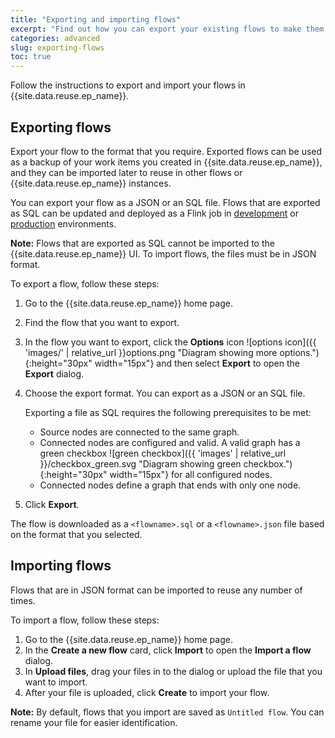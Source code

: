 ```yaml
---
title: "Exporting and importing flows"
excerpt: "Find out how you can export your existing flows to make them available for advanced authoring and for use in other Flink instances."
categories: advanced
slug: exporting-flows
toc: true
---
```


Follow the instructions to export and import your flows in {{site.data.reuse.ep_name}}.

## Exporting flows

Export your flow to the format that you require. Exported flows can be used as a backup of your work items you created in {{site.data.reuse.ep_name}}, and they can be imported later to reuse in other flows or {{site.data.reuse.ep_name}} instances.

You can export your flow as a JSON or an SQL file. Flows that are exported as SQL can be updated and deployed as a Flink job in [development](../deploying-development) or [production](../deploying-production) environments.

**Note:** Flows that are exported as SQL cannot be imported to the {{site.data.reuse.ep_name}} UI. To import flows, the files must be in JSON format.

To export a flow, follow these steps:

1. Go to the {{site.data.reuse.ep_name}} home page.
2. Find the flow that you want to export.
3. In the flow you want to export, click the **Options** icon ![options icon]({{ 'images/' | relative_url }}options.png "Diagram showing more options."){:height="30px" width="15px"} and then select **Export** to open the **Export** dialog.
4. Choose the export format. You can export as a JSON or an SQL file.

   Exporting a file as SQL requires the following prerequisites to be met:

    - Source nodes are connected to the same graph.
    - Connected nodes are configured and valid. A valid graph has a green checkbox ![green checkbox]({{ 'images' | relative_url }}/checkbox_green.svg "Diagram showing green checkbox."){:height="30px" width="15px"} for all configured nodes.
    - Connected nodes define a graph that ends with only one node.

5. Click **Export**.


The flow is downloaded as a `<flowname>.sql` or a `<flowname>.json` file based on the format that you selected.


## Importing flows

Flows that are in JSON format can be imported to reuse any number of times.

To import a flow, follow these steps:

1. Go to the {{site.data.reuse.ep_name}} home page.
2. In the **Create a new flow** card, click **Import** to open the **Import a flow** dialog.
3. In **Upload files**, drag your files in to the dialog or upload the file that you want to import.
4. After your file is uploaded, click **Create** to import your flow.

**Note:** By default, flows that you import are saved as `Untitled flow`. You can rename your file for easier identification.